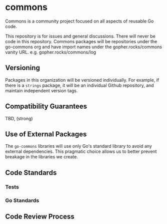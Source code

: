 # commons
Commons is a community project focused on all aspects of reusable Go code.

This repository is for issues and general discussions.  There will never be code in this repository.  Commons packages will be repositories under the go-commons org and have import names under the gopher.rocks/commons vanity URL. e.g. gopher.rocks/commons/log

## Versioning 

Packages in this organization will be versioned individually.  For example, if there is a `strings` package, it will be an individual Github repository, and maintain independent version tags.

## Compatibility Guarantees

TBD, (strong)

## Use of External Packages

The `go-commons` libraries will use only Go's standard library to avoid any external dependencies.  This pragmatic choice allows us to better prevent breakage in the libraries we create.


## Code Standards


### Tests

### Go Standards


## Code Review Process

